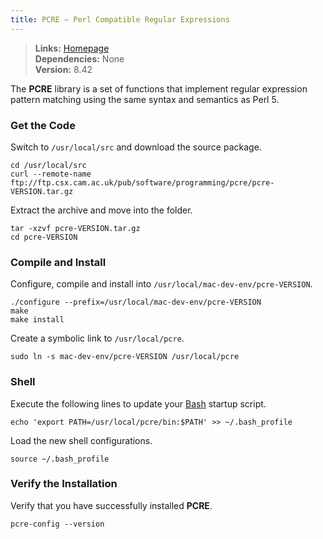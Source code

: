 ```yaml
---
title: PCRE — Perl Compatible Regular Expressions
---
```


> **Links:** [Homepage](http://pcre.org/)  
> **Dependencies:** None  
> **Version:** <span id="version">8.42</span>

The **PCRE** library is a set of functions that implement regular expression pattern matching using the same syntax and semantics as Perl 5.


### Get the Code

Switch to `/usr/local/src` and download the source package.

	cd /usr/local/src
	curl --remote-name ftp://ftp.csx.cam.ac.uk/pub/software/programming/pcre/pcre-VERSION.tar.gz

Extract the archive and move into the folder.

	tar -xzvf pcre-VERSION.tar.gz
	cd pcre-VERSION


### Compile and Install

Configure, compile and install into `/usr/local/mac-dev-env/pcre-VERSION`.

	./configure --prefix=/usr/local/mac-dev-env/pcre-VERSION
	make
	make install

Create a symbolic link to `/usr/local/pcre`.

	sudo ln -s mac-dev-env/pcre-VERSION /usr/local/pcre


### Shell

Execute the following lines to update your [Bash](http://en.wikipedia.org/wiki/Bash_%28Unix_shell%29) startup script.

	echo 'export PATH=/usr/local/pcre/bin:$PATH' >> ~/.bash_profile

Load the new shell configurations.

	source ~/.bash_profile


### Verify the Installation

Verify that you have successfully installed **PCRE**.

	pcre-config --version
